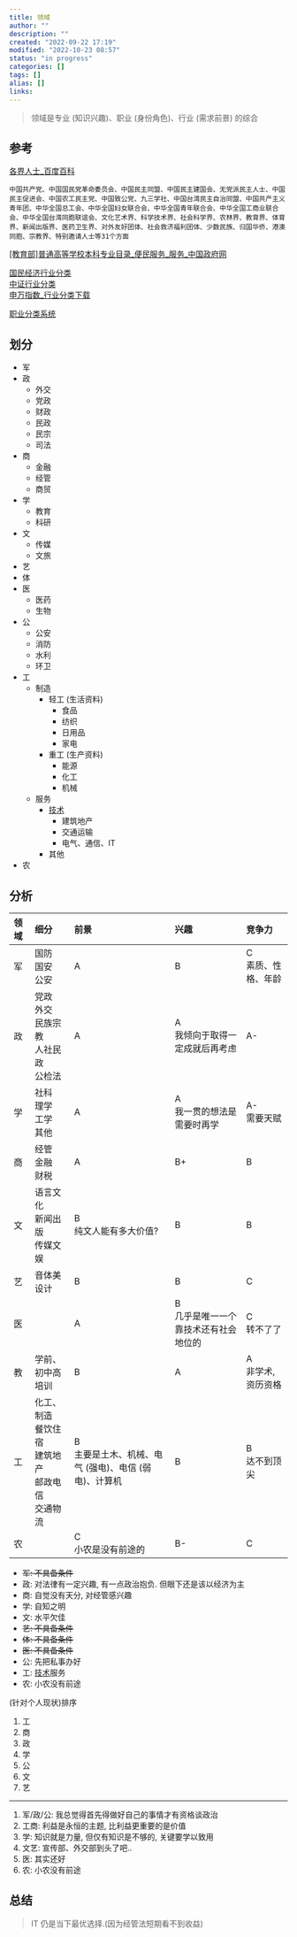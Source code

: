 ```yaml
---
title: 领域
author: ""
description: ""
created: "2022-09-22 17:19"
modified: "2022-10-23 08:57"
status: "in progress"
categories: []
tags: []
alias: []
links: 
---
```


> 领域是专业 (知识兴趣)、职业 (身份角色)、行业 (需求前景) 的综合

## 参考

[各界人士_百度百科](https://baike.baidu.com/item/各界人士/22627521?fr=aladdin)

```
中国共产党、中国国民党革命委员会、中国民主同盟、中国民主建国会、无党派民主人士、中国民主促进会、中国农工民主党、中国致公党、九三学社、中国台湾民主自治同盟、中国共产主义青年团、中华全国总工会、中华全国妇女联合会、中华全国青年联合会、中华全国工商业联合会、中华全国台湾同胞联谊会、文化艺术界、科学技术界、社会科学界、农林界、教育界、体育界、新闻出版界、医药卫生界、对外友好团体、社会救济福利团体、少数民族、归国华侨、港澳同胞、宗教界、特别邀请人士等31个方面
```

[[教育部]普通高等学校本科专业目录_便民服务_服务_中国政府网](http://bmfw.www.gov.cn/jybptgdxxbkzyml/index.html)

[国民经济行业分类](https://std.samr.gov.cn/gb/search/gbDetailed?id=71F772D811F1D3A7E05397BE0A0AB82A)  
[中证行业分类](https://www.csindex.com.cn/#/dataService/industryClassification)  
[申万指数_行业分类下载](http://www.swsindex.com/idx0530.aspx)

[职业分类系统](http://www.osta.org.cn/fenlei.html)

## 划分

- 军
- 政
    - 外交
    - 党政
    - 财政
    - 民政
    - 民宗
    - 司法
- 商
    - 金融
    - 经管
    - 商贸
- 学
    - 教育
    - 科研
- 文
    - 传媒
    - 文旅
- 艺
- 体
- 医
    - 医药
    - 生物
- 公
    - 公安
    - 消防
    - 水利
    - 环卫
- 工
    - 制造
        - 轻工 (生活资料)
            - 食品
            - 纺织
            - 日用品
            - 家电
        - 重工 (生产资料)
            - 能源
            - 化工
            - 机械
    - 服务
        - [技术](技术.md)
            - 建筑地产
            - 交通运输
            - 电气、通信、IT
        - 其他
- 农

## 分析

|       领域       |       细分                                                                                     |       前景                                                                  |       兴趣                                          |       竞争力                                                       |
|:---------------|:---------------------------------------------------------------------------------------------|:--------------------------------------------------------------------------|:--------------------------------------------------|:----------------------------------------------------------------|
|       军        |       国防<div>国安</div><div>公安</div>                                                           |       A                                                                   |       B                                           |       <div>C</div><div>素质、性格、年龄</div>                           |
|       政        |       党政<div>外交</div><div>民族宗教</div><div>人社民政</div><div>公检法</div>                            |       A                                                                   |       <div>A</div><div>我倾向于取得一定成就后再考虑</div>       |       A-                                                        |
|       学        |       社科<div>理学</div><div>工学</div><div>其他</div>                                              |       A                                                                   |       <div>A</div><div>我一贯的想法是需要时再学</div>         |       A-<div>需要天赋</div>                                         |
|       商        |       经管<div>金融</div><div>财税</div>                                                           |       A                                                                   |       B+                                          |       B                                                         |
|       文        |       语言文化<div>新闻出版</div><div>传媒文娱</div>                                                     |       B<div>纯文人能有多大价值?</div>                                              |       B                                           |       B                                                         |
|       艺        |       音体美<div>设计</div>                                                                       |       B                                                                   |       B                                           |       C                                                         |
|       医        |                                                                                              |       A                                                                   |       B<div>几乎是唯一一个靠技术还有社会地位的<br></div>           |       C<div>转不了了</div>                                          |
|       教        |    学前、初中高<div>培训</div>                                                                       |       B                                                                   |       A                                           |       A                                 <div>非学术, 资历资格</div>    |
|       工        |       化工、制造<div>餐饮住宿</div><div>建筑地产</div><div>邮政电信</div><div>交通物流</div>                      |       B<div>主要是土木、机械、电气 (强电)、电信 (弱电)、计算机<br></div>                        |       B                                           |       B<div>达不到顶尖</div>                                         |
|       农        |                                                                                              |       C                                          <div>小农是没有前途的</div>      |   B-                                              |       C                                                         |  

[](../misc/attachments/领域-20220928.png)

- ~~军: 不具备条件~~
- 政: 对法律有一定兴趣, 有一点政治抱负. 但眼下还是该以经济为主
- 商: 自觉没有天分, 对经管感兴趣
- 学: 自知之明
- 文: 水平欠佳
- ~~艺: 不具备条件~~
- ~~体: 不具备条件~~
- ~~医: 不具备条件~~
- 公: 先把私事办好
- 工: [技术](技术.md)服务
- 农: 小农没有前途

(针对个人现状)排序
1. 工
2. 商
3. 政
4. 学
5. 公
6. 文
7. 艺

---

1. 军/政/公: 我总觉得首先得做好自己的事情才有资格谈政治
2. 工商: 利益是永恒的主题, 比利益更重要的是价值
3. 学: 知识就是力量, 但仅有知识是不够的, 关键要学以致用
4. 文艺: 宣传部、外交部到头了吧..
5. 医: 其实还好
6. 农: 小农没有前途

## 总结

> IT 仍是当下最优选择.(因为经管法短期看不到收益)